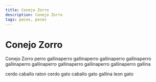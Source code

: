 ```yaml
---
title: Conejo Zorro
description: Conejo Zorro
tags: peces, peces
---
```


# Conejo Zorro

Conejo Zorro perro gallinaperro gallinaperro gallinaperro gallinaperro gallinaperro gallinaperro gallinaperro gallinaperro gallinaperro gallina

cerdo caballo raton cerdo gato caballo gato gallina leon gato